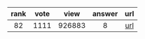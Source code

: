 
| rank | vote | view | answer | url |
|:-:|:-:|:-:|:-:|:-:|
|82|1111|926883|8| [url](http://stackoverflow.com/questions/11277432/how-to-remove-a-key-from-a-python-dictionary) |
